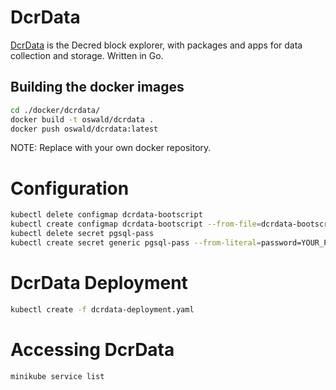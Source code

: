 # DcrData

[DcrData](https://github.com/decred/dcrdata) is the Decred block explorer, with packages and apps for data collection and storage. Written in Go.

## Building the docker images

```bash
cd ./docker/dcrdata/
docker build -t oswald/dcrdata .
docker push oswald/dcrdata:latest
```

NOTE: Replace with your own docker repository.

# Configuration

```bash
kubectl delete configmap dcrdata-bootscript
kubectl create configmap dcrdata-bootscript --from-file=dcrdata-bootscript.sh
kubectl delete secret pgsql-pass
kubectl create secret generic pgsql-pass --from-literal=password=YOUR_PASSWORD
```
# DcrData Deployment

```bash
kubectl create -f dcrdata-deployment.yaml
```

# Accessing DcrData

```bash
minikube service list
```
